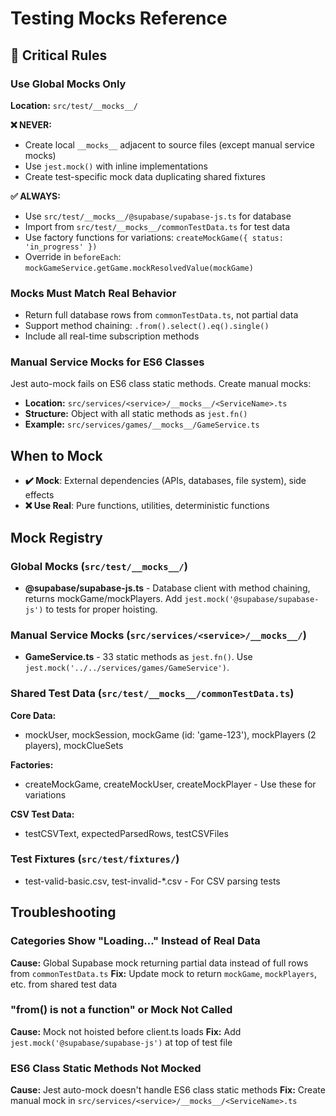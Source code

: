 # Testing Mocks Reference

## 🔴 Critical Rules

### Use Global Mocks Only
**Location:** `src/test/__mocks__/`

**❌ NEVER:**
- Create local `__mocks__` adjacent to source files (except manual service mocks)
- Use `jest.mock()` with inline implementations
- Create test-specific mock data duplicating shared fixtures

**✅ ALWAYS:**
- Use `src/test/__mocks__/@supabase/supabase-js.ts` for database
- Import from `src/test/__mocks__/commonTestData.ts` for test data
- Use factory functions for variations: `createMockGame({ status: 'in_progress' })`
- Override in `beforeEach`: `mockGameService.getGame.mockResolvedValue(mockGame)`

### Mocks Must Match Real Behavior
- Return full database rows from `commonTestData.ts`, not partial data
- Support method chaining: `.from().select().eq().single()`
- Include all real-time subscription methods

### Manual Service Mocks for ES6 Classes
Jest auto-mock fails on ES6 class static methods. Create manual mocks:
- **Location:** `src/services/<service>/__mocks__/<ServiceName>.ts`
- **Structure:** Object with all static methods as `jest.fn()`
- **Example:** `src/services/games/__mocks__/GameService.ts`

## When to Mock
- **✔️ Mock**: External dependencies (APIs, databases, file system), side effects
- **❌ Use Real**: Pure functions, utilities, deterministic functions

## Mock Registry

### Global Mocks (`src/test/__mocks__/`)
- **@supabase/supabase-js.ts** - Database client with method chaining, returns mockGame/mockPlayers. Add `jest.mock('@supabase/supabase-js')` to tests for proper hoisting.

### Manual Service Mocks (`src/services/<service>/__mocks__/`)
- **GameService.ts** - 33 static methods as `jest.fn()`. Use `jest.mock('../../services/games/GameService')`.

### Shared Test Data (`src/test/__mocks__/commonTestData.ts`)
**Core Data:**
- mockUser, mockSession, mockGame (id: 'game-123'), mockPlayers (2 players), mockClueSets

**Factories:**
- createMockGame, createMockUser, createMockPlayer - Use these for variations

**CSV Test Data:**
- testCSVText, expectedParsedRows, testCSVFiles

### Test Fixtures (`src/test/fixtures/`)
- test-valid-basic.csv, test-invalid-*.csv - For CSV parsing tests

## Troubleshooting

### Categories Show "Loading..." Instead of Real Data
**Cause:** Global Supabase mock returning partial data instead of full rows from `commonTestData.ts`
**Fix:** Update mock to return `mockGame`, `mockPlayers`, etc. from shared test data

### "from() is not a function" or Mock Not Called
**Cause:** Mock not hoisted before client.ts loads
**Fix:** Add `jest.mock('@supabase/supabase-js')` at top of test file

### ES6 Class Static Methods Not Mocked
**Cause:** Jest auto-mock doesn't handle ES6 class static methods
**Fix:** Create manual mock in `src/services/<service>/__mocks__/<ServiceName>.ts`
